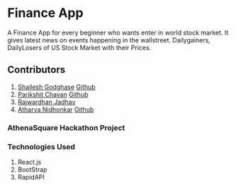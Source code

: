 # Finance App

A Finance App for every beginner who wants enter in world stock market. It gives latest news on events happening in the wallstreet. Dailygainers, DailyLosers of US Stock Market with their Prices.

## Contributors

1. [Shailesh Godghase](https://www.linkedin.com/in/shailesh-godghase-b4392220a/) [Github](https://github.com/ShaileshGodghase)
2. [Parikshit Chavan](https://www.linkedin.com/in/parikshit-chavan-73064b1b4/) [Github](https://github.com/parikshit-2706)
3. [Rajwardhan Jadhav](https://www.linkedin.com/in/rajwardhan-jadhav-b8662220a/) 
4. [Atharva Nidhonkar](https://www.linkedin.com/in/atharvanidhonkar/) [Github](https://github.com/Atnid21)

### AthenaSquare Hackathon Project

### Technologies Used
1. React.js
2. BootStrap
3. RapidAPI